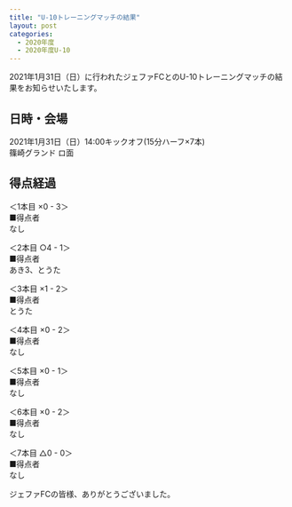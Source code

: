 ```yaml
---
title: "U-10トレーニングマッチの結果"
layout: post
categories:
  - 2020年度
  - 2020年度U-10
---
```


2021年1月31日（日）に行われたジェファFCとのU-10トレーニングマッチの結果をお知らせいたします。

## 日時・会場

2021年1月31日（日）14:00キックオフ(15分ハーフ×7本)<br>
篠崎グランド ロ面

## 得点経過

＜1本目 ×0 - 3＞<br>
■得点者<br>
なし

＜2本目 ○4 - 1＞<br>
■得点者<br>
あき3、とうた

＜3本目 ×1 - 2＞<br>
■得点者<br>
とうた

＜4本目 ×0 - 2＞<br>
■得点者<br>
なし

＜5本目 ×0 - 1＞<br>
■得点者<br>
なし

＜6本目 ×0 - 2＞<br>
■得点者<br>
なし

＜7本目 △0 - 0＞<br>
■得点者<br>
なし




ジェファFCの皆様、ありがとうございました。
